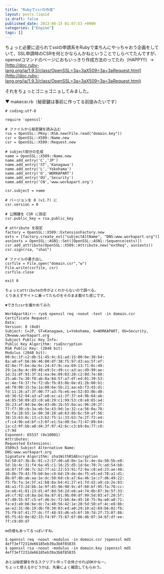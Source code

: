 ```yaml
---
title: "Rubyでcsrの作成"
layout: posts.liquid
is_draft: false
published_date: 2013-08-15 01:07:53 +0900
categories: ["Engine"]
tags: []
---
```


ちょっと必要に迫られてsslの申請系をRubyで楽ちんにやっちゃおう企画をしていて、SSL申請時のCSRを何とかならんかねということでしらべてたんですが、opensslコマンドのページにおもいっきり作成方法のってたわ（HAPPY!!）→ [http://doc.ruby-lang.org/ja/1.9.3/class/OpenSSL=3a=3aX509=3a=3aRequest.html](http://doc.ruby-lang.org/ja/1.9.3/class/OpenSSL=3a=3aX509=3a=3aRequest.html)

それをちょっとゴニョゴニョしてみました。

▼ makecsr.rb（秘密鍵は事前に作ってる前提みたいです）

    # coding:utf-8

    require 'openssl'

    # ファイルから秘密鍵を読み込む
    rsa = OpenSSL::PKey::RSA.new(File.read("domain.key"))
    csr = OpenSSL::X509::Name.new
    csr = OpenSSL::X509::Request.new

    # subject部分の生成
    name = OpenSSL::X509::Name.new
    name.add_entry('C','JP')
    name.add_entry('ST','Kanagawa')
    name.add_entry('L','Yokohama')
    name.add_entry('O','WORKAPART')
    name.add_entry('OU','Security')
    name.add_entry('CN','www.workapart.org')

    csr.subject = name

    # バージョンを 0 (v1.7) に
    csr.version = 0

    # 公開鍵を CSR に設定
    csr.public_key = rsa.public_key

    # attribute を設定
    factory = OpenSSL::X509::ExtensionFactory.new
    exts = [factory.create_ext("subjectAltName", "DNS:www.workapart.org")]
    asn1exts = OpenSSL::ASN1::Set([OpenSSL::ASN1::Sequence(exts)])
    csr.add_attribute(OpenSSL::X509::Attribute.new("extReq", asn1exts))
    csr.sign(rsa, "sha1")

    # ファイルの書き出し
    csrfile = File.open("domain.csr","w")
    File.write(csrfile, csr)
    csrfile.close

    exit 0

    ちょっとattributeの件がよくわからないので調べる。
    とりあえずサイトに乗ってたものをそのまま載せた感じです。

    ▼できたcsrを確かめてみた

    WorkApartAir:~ ryo$ openssl req -noout -text -in domain.csr
    Certificate Request:
    Data:
    Version: 0 (0x0)
    Subject: C=JP, ST=Kanagawa, L=Yokohama, O=WORKAPART, OU=Security, CN=www.workapart.org
    Subject Public Key Info:
    Public Key Algorithm: rsaEncryption
    RSA Public Key: (2048 bit)
    Modulus (2048 bit):
    00:bc:1f:c2:db:51:45:4c:b1:ad:15:00:6e:38:b4:
    8a:a0:ef:b6:b6:46:00:df:38:f5:97:d3:ea:5f:ef:
    d2:8e:7f:be:da:6c:24:47:9c:ea:69:13:71:0c:49:
    29:1a:8a:4c:89:48:e9:5c:d9:cc:a3:ac:d9:99:ae:
    1d:31:df:93:3f:b1:ea:0e:89:03:20:c2:0d:7e:60:
    25:a6:7a:30:f0:ab:0a:84:57:a7:df:ed:01:39:53:
    ec:4e:f4:37:fe:f2:db:fb:83:8b:0e:d1:2b:00:b1:
    a8:f8:08:15:5a:1a:08:6e:5b:21:aa:eb:f3:d3:d1:
    fd:11:26:a7:3f:00:77:a3:fb:e6:ee:52:03:0b:d0:
    eb:36:52:94:a3:a7:e8:ec:a1:3f:37:e4:9b:64:ab:
    a4:85:50:09:d3:c0:a8:29:c1:99:53:c0:e8:65:a4:
    3b:23:af:8d:be:0e:43:d6:1b:55:0a:ac:96:20:2f:
    77:f7:30:cb:3a:eb:5e:43:9d:1e:32:ca:56:0a:78:
    3b:fa:28:b5:1e:00:38:28:a0:63:8b:6c:59:af:56:
    38:15:63:8c:13:c3:b2:f5:1c:33:63:7e:2f:f2:e4:
    cf:c4:9b:ed:bf:c3:0f:e1:5a:d0:5a:71:47:89:64:
    1a:c2:9f:bb:a0:d4:3f:97:42:6c:c3:b9:0a:77:c0:
    c7:9d
    Exponent: 65537 (0x10001)
    Attributes:
    Requested Extensions:
    X509v3 Subject Alternative Name:
    DNS:www.workapart.org
    Signature Algorithm: sha1WithRSAEncryption
    5d:50:b7:3b:8c:81:c2:57:d0:a8:0e:1a:5c:4e:4a:50:5b:e8:
    5d:1b:4c:31:f4:6a:45:c1:16:25:d5:1d:6e:70:7c:ad:54:b8:
    ab:87:5f:d6:7c:b2:7f:a1:22:53:91:f2:9a:c8:ed:23:ae:48:
    10:8b:79:43:f9:b0:be:c8:6d:19:de:de:f5:e5:ed:78:a1:d1:
    8b:8f:8b:ab:aa:1e:dc:50:6d:cb:a7:6a:46:1e:c7:d6:49:22:
    f5:fb:fa:1e:5f:e1:b8:8a:b4:41:27:e1:fd:d2:a9:cb:2e:83:
    48:a1:f3:2d:bb:1e:9f:45:96:90:9c:4f:60:bf:95:fa:70:cc:
    2e:e6:41:81:23:d1:4f:8d:5d:2d:e6:a4:74:8b:87:3e:5f:33:
    a9:cf:92:c0:8a:bd:9a:87:01:9b:09:df:99:5d:03:e7:20:5f:
    e7:d0:55:97:c5:ef:d6:bc:f2:b6:4e:d5:18:75:9a:e0:a8:71:
    fa:e3:a9:b6:be:dc:7a:40:56:42:1e:20:5d:50:ef:4c:e8:8b:
    ae:e2:31:d6:19:db:f0:30:03:ed:a0:29:10:e2:69:b6:02:fb:
    75:f9:b7:41:77:dc:ff:48:93:d6:e5:6f:30:7d:2f:73:07:86:
    05:f5:63:0e:02:33:f4:9f:75:87:6f:06:d6:07:34:6f:df:ee:
    7f:c9:d9:d7

    md5値もあってるっぽいすね。

    $ openssl req -noout -modulus -in domain.csr |openssl md5
    4eff3ef7231de66185eb39a3b8f85835
    $ openssl rsa -noout -modulus -in domain.key |openssl md5
    4eff3ef7231de66185eb39a3b8f85835

    あとは秘密鍵を作るスクリプト作って合体させればOKかなー。
    ちょっと使えるかどうかは、先輩によく確認してもらおう。


